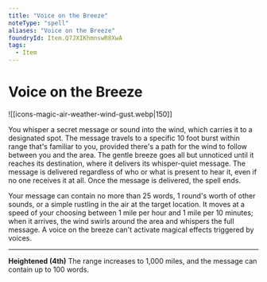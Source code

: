```yaml
---
title: "Voice on the Breeze"
noteType: "spell"
aliases: "Voice on the Breeze"
foundryId: Item.Q7JXIKhmnswR8XwA
tags:
  - Item
---
```


# Voice on the Breeze
![[icons-magic-air-weather-wind-gust.webp|150]]

You whisper a secret message or sound into the wind, which carries it to a designated spot. The message travels to a specific 10 foot burst within range that's familiar to you, provided there's a path for the wind to follow between you and the area. The gentle breeze goes all but unnoticed until it reaches its destination, where it delivers its whisper-quiet message. The message is delivered regardless of who or what is present to hear it, even if no one receives it at all. Once the message is delivered, the spell ends.

Your message can contain no more than 25 words, 1 round's worth of other sounds, or a simple rustling in the air at the target location. It moves at a speed of your choosing between 1 mile per hour and 1 mile per 10 minutes; when it arrives, the wind swirls around the area and whispers the full message. A voice on the breeze can't activate magical effects triggered by voices.

* * *

**Heightened (4th)** The range increases to 1,000 miles, and the message can contain up to 100 words.
